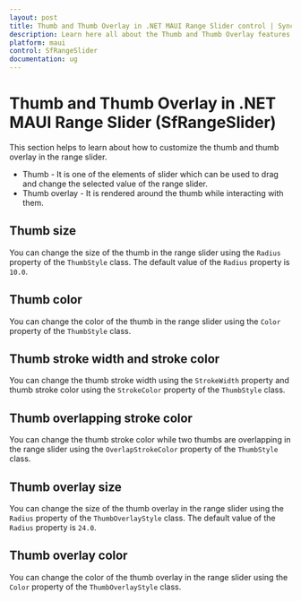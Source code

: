 ```yaml
---
layout: post
title: Thumb and Thumb Overlay in .NET MAUI Range Slider control | Syncfusion
description: Learn here all about the Thumb and Thumb Overlay features of Syncfusion .NET MAUI Range Slider (SfRangeSlider) control and more.
platform: maui
control: SfRangeSlider
documentation: ug
---
```


# Thumb and Thumb Overlay in .NET MAUI Range Slider (SfRangeSlider)

This section helps to learn about how to customize the thumb and thumb overlay in the range slider.

* Thumb - It is one of the elements of slider which can be used to drag and change the selected value of the range slider.
* Thumb overlay - It is rendered around the thumb while interacting with them.

## Thumb size

You can change the size of the thumb in the range slider using the `Radius` property of the `ThumbStyle` class. The default value of the `Radius` property is `10.0`.

## Thumb color

You can change the color of the thumb in the range slider using the `Color` property of the `ThumbStyle` class.

## Thumb stroke width and stroke color

You can change the thumb stroke width using the `StrokeWidth` property and thumb stroke color using the `StrokeColor` property of the `ThumbStyle` class.

## Thumb overlapping stroke color

You can change the thumb stroke color while two thumbs are overlapping in the range slider using the `OverlapStrokeColor` property of the `ThumbStyle` class.

## Thumb overlay size

You can change the size of the thumb overlay in the range slider using the `Radius` property of the `ThumbOverlayStyle` class. The default value of the `Radius` property is `24.0`.

## Thumb overlay color

You can change the color of the thumb overlay in the range slider using the `Color` property of the `ThumbOverlayStyle` class.